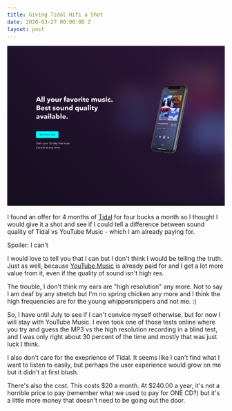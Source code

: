 ```yaml
---
title: Giving Tidal Hifi a Shot
date: 2020-03-27 00:00:00 Z
layout: post
---
```


![tidal music streaming](/images/tidal.png)

I found an offer for 4 months of [Tidal](http://tidal.com) for four bucks a month so I thought I would give it a shot and see if I could tell a difference 
between sound quality of Tidal vs YouTube Music - which I am already paying for. 

Spoiler: I can't 

I would love to tell you that I can but I don't think I would be telling the truth.  Just as well, because [YouTube Music](http://music.youtube.com) is already paid for and I get a lot more value from it, even if the quality of sound isn't high res. 

The trouble, I don't think my ears are "high resolution" any more. Not to say I am deaf by any stretch but I'm no spring chicken any more and I think the high frequencies are for the young whippersnippers and not me.  :)

So, I have until July to see if I can't convice myself otherwise, but for now I will stay with YouTube Music. I even took one of those tests online where you try and guess the MP3 vs the high resolution recording in a blind test, and I was only right about 30 percent of the time and mostly that was just luck I think. 

I also don't care for the exeprience of Tidal. It seems like I can't find what I want to listen to easily, but perhaps the user experience would grow on me but it didn't at first blush. 

There's also the cost. This costs $20 a month. At $240.00 a year, it's not a horrible price to pay (remember what we used to pay for ONE CD?) but it's a little more money that doesn't need to be going out the door. 



